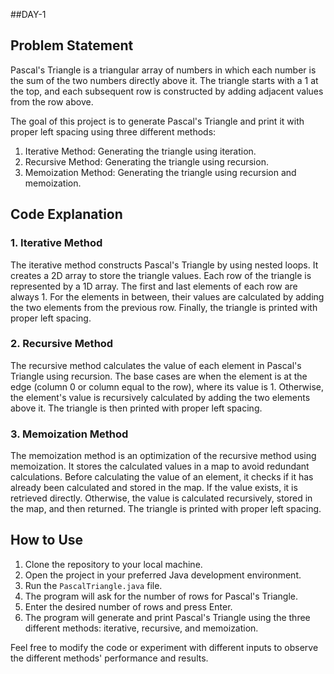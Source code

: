 ##DAY-1
## Problem Statement
Pascal's Triangle is a triangular array of numbers in which each number is the sum of the two numbers directly above it. The triangle starts with a 1 at the top, and each subsequent row is constructed by adding adjacent values from the row above.

The goal of this project is to generate Pascal's Triangle and print it with proper left spacing using three different methods:
1. Iterative Method: Generating the triangle using iteration.
2. Recursive Method: Generating the triangle using recursion.
3. Memoization Method: Generating the triangle using recursion and memoization.

## Code Explanation

### 1. Iterative Method
The iterative method constructs Pascal's Triangle by using nested loops. It creates a 2D array to store the triangle values. Each row of the triangle is represented by a 1D array. The first and last elements of each row are always 1. For the elements in between, their values are calculated by adding the two elements from the previous row. Finally, the triangle is printed with proper left spacing.

### 2. Recursive Method
The recursive method calculates the value of each element in Pascal's Triangle using recursion. The base cases are when the element is at the edge (column 0 or column equal to the row), where its value is 1. Otherwise, the element's value is recursively calculated by adding the two elements above it. The triangle is then printed with proper left spacing.

### 3. Memoization Method
The memoization method is an optimization of the recursive method using memoization. It stores the calculated values in a map to avoid redundant calculations. Before calculating the value of an element, it checks if it has already been calculated and stored in the map. If the value exists, it is retrieved directly. Otherwise, the value is calculated recursively, stored in the map, and then returned. The triangle is printed with proper left spacing.

## How to Use
1. Clone the repository to your local machine.
2. Open the project in your preferred Java development environment.
3. Run the `PascalTriangle.java` file.
4. The program will ask for the number of rows for Pascal's Triangle.
5. Enter the desired number of rows and press Enter.
6. The program will generate and print Pascal's Triangle using the three different methods: iterative, recursive, and memoization.

Feel free to modify the code or experiment with different inputs to observe the different methods' performance and results.


